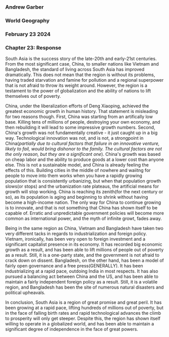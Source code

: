 ### Andrew Garber
### World Geography
### February 23 2024
### Chapter 23: Response


South Asia is the success story of the late-20th and early-21st centuries. From the most significant case, China, to smaller nations like Vietnam and Bangladesh, the standard of living across South Asia has improved dramatically. This does not mean that the region is without its problems, having traded starvation and famine for pollution and a regional superpower that is not afraid to throw its weight around. However, the region is a testament to the power of globalization and the ability of nations to lift themselves out of poverty.

China, under the liberalization efforts of Deng Xiaoping, achieved the greatest economic growth in human history. That statement is misleading for two reasons though. First, China was starting from an artifically low base. Killing tens of millions of people, destroying your own economy, and then rebuilding it will lead to some impressive growth numbers. Second, China's growth was not fundamentally creative - it just caught up in a big way. Technological innovation was not, and is not, a strongpoint in China(*partially due to cultural factors that failure in an innovative venture, likely to fail, would bring dishonor to the family. The cultural factors are not the only reason, but they are a significant one*). China's growth was based on cheap labor and the ability to produce goods at a lower cost than anyone else. This is not a sustainable model, and China is already feeling the effects of this. Building cities in the middle of nowhere and waiitng for people to move into them works when you have a rapidly growing population that is consistently urbanizing, but when that population growth slows(or stops) and the urbanization rate plateaus, the artificial means for growth will stop working. China is reaching its zenith(for the next century or so), as its population is aging and beginning to shrink without having become a high-income nation. The only way for China to continue growing is to innovate, and that is not something that China has shown itself to be capable of. Erratic and unpredictable government policies will become more common as international power, and the myth of infinite growt, fades away. 

Being in the same region as China, Vietnam and Bangladesh have taken two very different tacks in regards to industrialization and foreign policy. Vietnam, ironically, has been very open to foreign investment and a significant capitalist presence in its economy. It has recorded big economic growth as a result, and has been able to lift millions of people out of poverty as a result. Still, it is a one-party state, and the government is not afraid to crack down on dissent. Bangladesh, on the other hand, has been a model of fairly open governance and a free press(GENERALLY). It has been industrializing at a rapid pace, outdoing India in most respects. It has also pursued a balancing act between China and the US, and has been able to maintain a fairly independent foreign policy as a result. Still, it is a volatile region, and Bangladesh has been the site of numerous natural disasters and political upheavals.

In conclusion, South Asia is a region of great promise and great peril. It has been growing at a rapid pace, lifting hundreds of millions out of poverty, but in the face of falling birth rates and rapid technological advances the climb to prosperity will only get steeper. Despite this, the region has shown itself willing to operate in a globalized world, and has been able to maintain a significant degree of independence in the face of great powers.